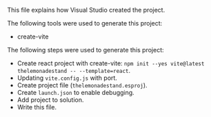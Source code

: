 This file explains how Visual Studio created the project.

The following tools were used to generate this project:
- create-vite

The following steps were used to generate this project:
- Create react project with create-vite: `npm init --yes vite@latest thelemonadestand -- --template=react`.
- Updating `vite.config.js` with port.
- Create project file (`thelemonadestand.esproj`).
- Create `launch.json` to enable debugging.
- Add project to solution.
- Write this file.
